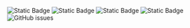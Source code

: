 ![Static Badge](https://img.shields.io/badge/blacklists-60-000000) ![Static Badge](https://img.shields.io/badge/blacklisted-2926595-cc0000) ![Static Badge](https://img.shields.io/badge/whitelisted-2244-00CC00) ![Static Badge](https://img.shields.io/badge/streaming_blacklist-28107-000000) ![GitHub issues](https://img.shields.io/github/issues/fabriziosalmi/blacklists)
